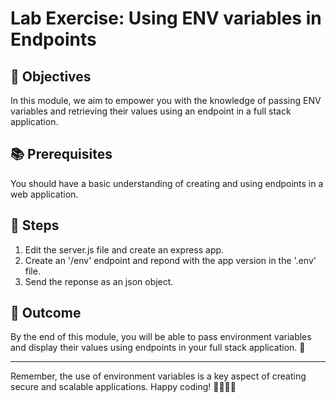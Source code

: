 # Lab Exercise: Using ENV variables in Endpoints

## 🎯 Objectives
In this module, we aim to empower you with the knowledge of passing ENV variables and retrieving their values using an endpoint in a full stack application.

## 📚 Prerequisites
You should have a basic understanding of creating and using endpoints in a web application.

## 🚀 Steps

1. Edit the server.js file and create an express app.
2. Create an '/env' endpoint and repond with the app version in the '.env' file.
3. Send the reponse as an json object.

## 🏁 Outcome
By the end of this module, you will be able to pass environment variables and display their values using endpoints in your full stack application. 🎉

---
Remember, the use of environment variables is a key aspect of creating secure and scalable applications. Happy coding! 👩‍💻👨‍💻
